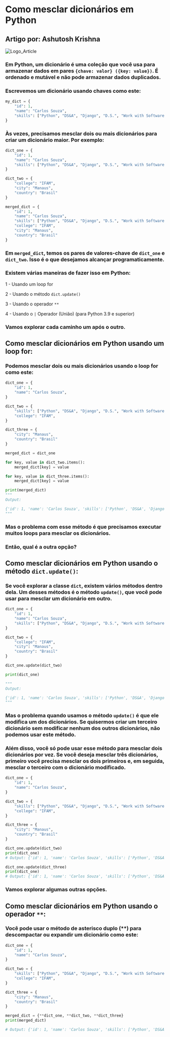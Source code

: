 # Como mesclar dicionários em Python

## Artigo por: Ashutosh Krishna

![Logo_Article](https://www.freecodecamp.org/news/content/images/size/w2000/2021/12/Black-Moon-Blog-Banner--1--1.png)

### Em Python, um dicionário é uma coleção que você usa para armazenar dados em pares `{chave: valor} ({key: value})`. É ordenado e mutável e não pode armazenar dados duplicados.

### Escrevemos um dicionário usando chaves como este:

```python
my_dict = {
    "id": 1,
    "name": "Carlos Souza",
    "skills": ["Python", "DS&A", "Django", "D.S.", "Work with Software Development"]
}
```

### Às vezes, precisamos mesclar dois ou mais dicionários para criar um dicionário maior. Por exemplo:

```python
dict_one = {
    "id": 1,
    "name": "Carlos Souza",
    "skills": ["Python", "DS&A", "Django", "D.S.", "Work with Software Development"]
}

dict_two = {
    "college": "IFAM",
    "city": "Manaus",
    "country": "Brasil"
}

merged_dict = {
    "id": 1,
    "name": "Carlos Souza",
    "skills": ["Python", "DS&A", "Django", "D.S.", "Work with Software Development"],
    "college": "IFAM",
    "city": "Manaus",
    "country": "Brasil"
}
```

### Em `merged_dict`, temos os pares de valores-chave de `dict_one` e `dict_two`. Isso é o que desejamos alcançar programaticamente.

### Existem várias maneiras de fazer isso em Python:

1 - Usando um loop for

2 - Usando o método `dict.update()`

3 - Usando o operador `**`

4 - Usando o `|` Operador (União) (para Python 3.9 e superior)

### Vamos explorar cada caminho um após o outro.

## Como mesclar dicionários em Python usando um loop for:

### Podemos mesclar dois ou mais dicionários usando o loop for como este:

```python
dict_one = {
    "id": 1,
    "name": "Carlos Souza",
}

dict_two = {
    "skills": ["Python", "DS&A", "Django", "D.S.", "Work with Software Development"],
    "college": "IFAM",
}

dict_three = {
    "city": "Manaus",
    "country": "Brasil"
}

merged_dict = dict_one

for key, value in dict_two.items():
    merged_dict[key] = value

for key, value in dict_three.items():
    merged_dict[key] = value

print(merged_dict)
"""
Output:

{'id': 1, 'name': 'Carlos Souza', 'skills': ['Python', 'DS&A', 'Django', 'D.S.', 'Work with Software Development'], 'college': 'IFAM', 'city': 'Manaus', 'country': 'Brasil'}
"""
```

### Mas o problema com esse método é que precisamos executar muitos loops para mesclar os dicionários.

### Então, qual é a outra opção?

## Como mesclar dicionários em Python usando o método `dict.update()`:

### Se você explorar a classe `dict`, existem vários métodos dentro dela. Um desses métodos é o método `update()`, que você pode usar para mesclar um dicionário em outro.

```python
dict_one = {
    "id": 1,
    "name": "Carlos Souza",
    "skills": ["Python", "DS&A", "Django", "D.S.", "Work with Software Development"],
}

dict_two = {
    "college": "IFAM",
    "city": "Manaus",
    "country": "Brasil"
}

dict_one.update(dict_two)

print(dict_one)

"""
Output:

{'id': 1, 'name': 'Carlos Souza', 'skills': ['Python', 'DS&A', 'Django', 'D.S.', 'Work with Software Development'], 'college': 'IFAM', 'city': 'Manaus', 'country': 'Brasil'}
"""
```

### Mas o problema quando usamos o método `update()` é que ele modifica um dos dicionários. Se quisermos criar um terceiro dicionário sem modificar nenhum dos outros dicionários, não podemos usar este método.

### Além disso, você só pode usar esse método para mesclar dois dicionários por vez. Se você deseja mesclar três dicionários, primeiro você precisa mesclar os dois primeiros e, em seguida, mesclar o terceiro com o dicionário modificado.

```python
dict_one = {
    "id": 1,
    "name": "Carlos Souza",
}

dict_two = {
    "skills": ["Python", "DS&A", "Django", "D.S.", "Work with Software Development"],
    "college": "IFAM",
}

dict_three = {
    "city": "Manaus",
    "country": "Brasil"
}

dict_one.update(dict_two)
print(dict_one)
# Output: {'id': 1, 'name': 'Carlos Souza', 'skills': ['Python', 'DS&A', 'Django', 'D.S.', 'Work with Software Development'], 'college': 'IFAM'}

dict_one.update(dict_three)
print(dict_one)
# Output: {'id': 1, 'name': 'Carlos Souza', 'skills': ['Python', 'DS&A', 'Django', 'D.S.', 'Work with Software Development'], 'college': 'IFAM', 'city': 'Manaus', 'country': 'Brasil'}
```

### Vamos explorar algumas outras opções.

## Como mesclar dicionários em Python usando o operador `**`:

### Você pode usar o método de asterisco duplo (**) para descompactar ou expandir um dicionário como este:

```python
dict_one = {
    "id": 1,
    "name": "Carlos Souza",
}

dict_two = {
    "skills": ["Python", "DS&A", "Django", "D.S.", "Work with Software Development"],
    "college": "IFAM",
}

dict_three = {
    "city": "Manaus",
    "country": "Brasil"
}

merged_dict = {**dict_one, **dict_two, **dict_three} 
print(merged_dict)

# Output: {'id': 1, 'name': 'Carlos Souza', 'skills': ['Python', 'DS&A', 'Django', 'D.S.', 'Work with Software Development'], 'college': 'IFAM', 'city': 'Manaus', 'country': 'Brasil'}
```